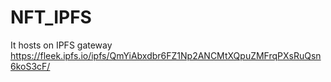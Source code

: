 # NFT_IPFS
It hosts on IPFS gateway https://fleek.ipfs.io/ipfs/QmYiAbxdbr6FZ1Np2ANCMtXQpuZMFrqPXsRuQsn6koS3cF/
